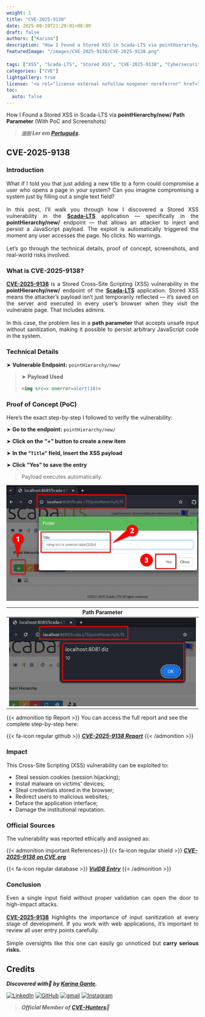 ```yaml
---
weight: 1
title: "CVE-2025-9138"
date: 2025-08-20T21:29:01+08:00
draft: false
authors: ["Karina"]
description: "How I Found a Stored XSS in Scada-LTS via pointHierarchy/new/ Path Parameter (With PoC and Screenshots)"
featuredImage: "/images/CVE-2025-9138/CVE-2025-9138.png"

tags: ["XSS", "Scada-LTS", "Stored XSS", "CVE-2025-9138", "Cybersecurity"]
categories: ["CVE"]
lightgallery: true
license: '<a rel="license external nofollow noopener noreferrer" href="https://creativecommons.org/licenses/by-nc/4.0/" target="_blank">CC BY-NC 4.0</a>'
toc:
  auto: false
---
```


How I Found a Stored XSS in Scada-LTS via **pointHierarchy/new/ Path Parameter** (With PoC and Screenshots)

> ***🇧🇷 Ler em [Português](http://karinagante.github.io/pt-br/cve-2025-9138).***

## CVE-2025-9138

### Introduction

<p align="justify">What if I told you that just adding a new title to a form could compromise a user who opens a page in your system? Can you imagine compromising a system just by filling out a single text field?</br></br>In this post, I’ll walk you through how I discovered a Stored XSS vulnerability in the <b><a href="https://github.com/SCADA-LTS/Scada-LTS" target=_blank>Scada-LTS</a></b> application — specifically in the <b>pointHierarchy/new/</b> endpoint — that allows an attacker to inject and persist a JavaScript payload. The exploit is automatically triggered the moment any user accesses the page. No clicks. No warnings.</br></br>Let’s go through the technical details, proof of concept, screenshots, and real-world risks involved.</p>

### What is CVE-2025-9138?

<p align="justify"><b><a href="https://www.cve.org/CVERecord?id=CVE-2025-9138" target=_blank>CVE-2025-9138</a></b> is a Stored Cross-Site Scripting (XSS) vulnerability in the <b>pointHierarchy/new/</b> endpoint of the <b><a href="https://github.com/SCADA-LTS/Scada-LTS" target=_blank>Scada-LTS</a></b> application. Stored XSS means the attacker’s payload isn’t just temporarily reflected — it’s saved on the server and executed in every user’s browser when they visit the vulnerable page. That includes admins.</br></br>In this case, the problem lies in a <b>path parameter</b> that accepts unsafe input without sanitization, making it possible to persist arbitrary JavaScript code in the system.</p>

### Technical Details

➤ **Vulnerable Endpoint:** `pointHierarchy/new/`

> ➤ **Payload Used** 
> ```html
><img src=x onerror=alert(10)>
>```

### Proof of Concept (PoC)

Here’s the exact step-by-step I followed to verify the vulnerability:

➤ **Go to the endpoint:** `pointHierarchy/new/` 

➤ **Click on the “+” button to create a new item**

➤ **In the `“Title”` field, insert the XSS payload**

➤ **Click “Yes” to save the entry**

> <p align="justify">Payload executes automatically.</p>

<p align="center">
<img src="/images/CVE-2025-9138/PoC1.png">
</p>

|   Path Parameter       |
|:------------:|
| ![](/images/CVE-2025-9138/PoC2.png)    |

{{< admonition tip Report >}} 
You can access the full report and see the complete step-by-step here:

{{< fa-icon regular github >}} 
***[CVE-2025-9138 Report](https://github.com/KarinaGante/KGSec/blob/main/CVEs/Scada-LTS/CVE-2025-9138.md)***
{{< /admonition >}}

### Impact

This Cross-Site Scripting (XSS) vulnerability can be exploited to:

- Steal session cookies (session hijacking);
- Install malware on victims' devices;
- Steal credentials stored in the browser;
- Redirect users to malicious websites;
- Deface the application interface;
- Damage the institutional reputation.

### Official Sources

The vulnerability was reported ethically and assigned as:

{{< admonition important References>}} 
{{< fa-icon regular shield >}} 
***[CVE-2025-9138 on CVE.org](https://www.cve.org/CVERecord?id=CVE-2025-9138)***

{{< fa-icon regular database >}} 
***[VulDB Entry](https://vuldb.com/?id.320518)***
{{< /admonition >}}

### Conclusion

<p align="justify">Even a single input field without proper validation can open the door to high-impact attacks. </br></br><b><a href="https://www.cve.org/CVERecord?id=CVE-2025-9138" target=_blank>CVE-2025-9138</a></b> highlights the importance of input sanitization at every stage of development. If you work with web applications, it’s important to review all user entry points carefully. </br></br> Simple oversights like this one can easily go unnoticed but <b>carry serious risks.</b></p>

## Credits

***Discovered with💜 by [Karina Gante](https://karinagante.github.io/).***  

[![LinkedIn](https://skillicons.dev/icons?i=linkedin&theme=dark)](https://www.linkedin.com/in/karina-gante/)
[![GitHub](https://skillicons.dev/icons?i=github&theme=dark)](https://www.github.com/KarinaGante/)
[![gmail](https://skillicons.dev/icons?i=gmail&theme=dark)](mailto:karina.gante1@gmail.com)
[![Instagram](https://skillicons.dev/icons?i=instagram&theme=dark)](https://www.instagram.com/karinovisk02/)

> ***Official Member of [CVE-Hunters](https://www.cvehunters.com/)🏹***